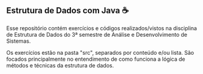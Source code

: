 ## Estrutura de Dados com Java ☕

Esse repositório contém exercícios e códigos realizados/vistos na disciplina de Estrutura de Dados do 3ª semestre de Análise e Desenvolvimento de Sistemas.

Os exercícios estão na pasta "src", separados por conteúdo e/ou lista. São focados principalmente no entendimento de como funciona a lógica de métodos e técnicas da estrutura de dados.
